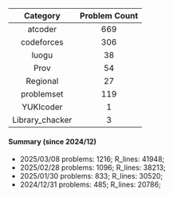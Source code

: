 | Category      | Problem Count |
|:-----------:|:--------:|
|atcoder | 669|
|codeforces | 306|
|luogu | 38|
|Prov | 54|
|Regional | 27|
|problemset | 119|
|YUKIcoder | 1|
|Library_chacker | 3|

#### Summary (since 2024/12)
- 2025/03/08   problems: 1216;   R_lines: 41948;
- 2025/02/28   problems: 1096;   R_lines: 38213;
- 2025/01/30   problems: 833;   R_lines: 30520;
- 2024/12/31   problems: 485;   R_lines: 20786;